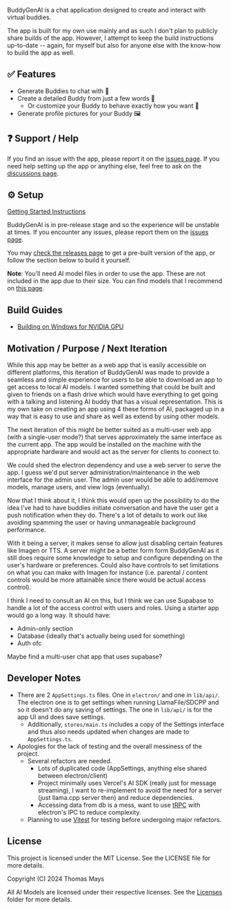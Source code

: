 BuddyGenAI is a chat application designed to create and interact with virtual buddies.

The app is built for my own use mainly and as such I don't plan to publicly share builds of the app. However, I attempt to keep the build instructions up-to-date -- again, for myself but also for anyone else with the know-how to build the app as well.

## ✅ Features

- Generate Buddies to chat with 🤖
- Create a detailed Buddy from just a few words 📝
  - Or customize your Buddy to behave exactly how you want 🎨
- Generate profile pictures for your Buddy 🖼️

## ❓ Support / Help

If you find an issue with the app, please report it on the [issues page](https://github.com/parsehex/BuddyGenAI/issues). If you need help setting up the app or anything else, feel free to ask on the [discussions page](https://github.com/parsehex/BuddyGenAI/discussions).

## ⚙️ Setup

[Getting Started Instructions](https://github.com/parsehex/BuddyGenAI/blob/main/docs/getting-started.md)

BuddyGenAI is in pre-release stage and so the experience will be unstable at times. If you encounter any issues, please report them on the [issues page](https://github.com/parsehex/BuddyGenAI/issues).

You may [check the releases page](https://github.com/parsehex/BuddyGenAI/releases) to get a pre-built version of the app, or follow the section below to build it yourself.

**Note**: You'll need AI model files in order to use the app. These are not included in the app due to their size. You can find models that I recommend on [this page](https://github.com/parsehex/BuddyGenAI/blob/main/docs/getting-models.md).

## Build Guides

- [Building on Windows for NVIDIA GPU](https://github.com/parsehex/BuddyGenAI/blob/main/docs/building_windows_nvidia.md)

## Motivation / Purpose / Next Iteration

<!-- this won't be well-structured at first but i kinda keep forgetting why this app exists -->

While this app may be better as a web app that is easily accessible on different platforms, this iteration of BuddyGenAI was made to provide a seamless and simple experience for users to be able to download an app to get access to local AI models. I wanted something that could be built and given to friends on a flash drive which would have everything to get going with a talking and listening AI buddy that has a visual representation. This is my own take on creating an app using 4 these forms of AI, packaged up in a way that is easy to use and share as well as extend by using other models.

The next iteration of this might be better suited as a multi-user web app (with a single-user mode?) that serves approximately the same interface as the current app. The app would be installed on the machine with the appropriate hardware and would act as the server for clients to connect to.

We could shed the electron dependency and use a web server to serve the app. I guess we'd put server administration/maintenance in the web interface for the admin user. The admin user would be able to add/remove models, manage users, and view logs (eventually).

Now that I think about it, I think this would open up the possibility to do the idea I've had to have buddies initiate conversation and have the user get a push notification when they do. There's a lot of details to work out like avoiding spamming the user or having unmanageable background performance.

With it being a server, it makes sense to allow just disabling certain features like Imagen or TTS. A server might be a better form form BuddyGenAI as it still does require some knowledge to setup and configure depending on the user's hardware or preferences. Could also have controls to set limitations on what you can make with Imagen for instance (i.e. parental / content controls would be more attainable since there would be actual access control).

I think I need to consult an AI on this, but I think we can use Supabase to handle a lot of the access control with users and roles. Using a starter app would go a long way. It should have:

- Admin-only section
- Database (ideally that's actually being used for something)
- Auth ofc

Maybe find a multi-user chat app that uses supabase?

## Developer Notes

- There are 2 `AppSettings.ts` files. One in `electron/` and one in `lib/api/`. The electron one is to get settings when running LlamaFile/SDCPP and so it doesn't do any saving of settings. The one in `lib/api/` is for the app UI and does save settings.
  - Additionally, `stores/main.ts` includes a copy of the Settings interface and thus also needs updated when changes are made to `AppSettings.ts`.
- Apologies for the lack of testing and the overall messiness of the project.
  - Several refactors are needed.
    - Lots of duplicated code (AppSettings, anything else shared between electron/client)
    - Project minimally uses Vercel's AI SDK (really just for message streaming), I want to re-implement to avoid the need for a server (just llama.cpp server then) and reduce dependencies.
    - Accessing data from db is a mess, want to use [tRPC](https://trpc.io/) with electron's IPC to reduce complexity.
  - Planning to use [Vitest](https://vitest.dev/) for testing before undergoing major refactors.

## License

This project is licensed under the MIT License. See the LICENSE file for more details.

Copyright (C) 2024 Thomas Mays

All AI Models are licensed under their respective licenses. See the [Licenses](./licenses/) folder for more details.
